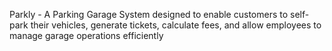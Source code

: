 Parkly - A Parking Garage System designed to enable customers to self-park their vehicles, generate tickets, calculate fees, and allow employees to manage garage operations efficiently
